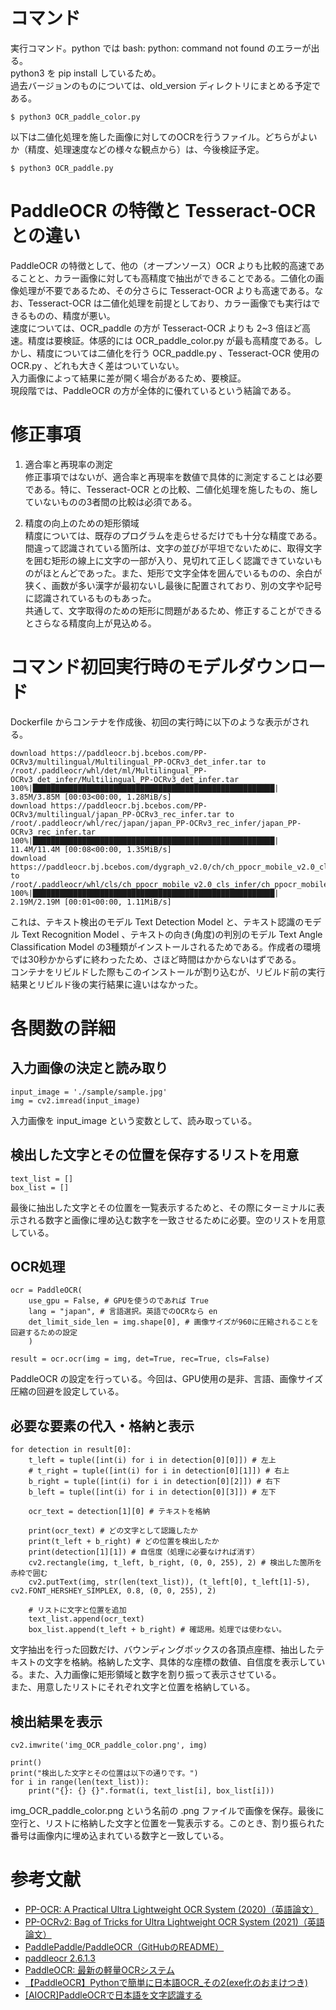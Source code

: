 # コマンド

実行コマンド。python では bash: python: command not found のエラーが出る。  
python3 を pip install しているため。  
過去バージョンのものについては、old_version ディレクトリにまとめる予定である。

```
$ python3 OCR_paddle_color.py
```

以下は二値化処理を施した画像に対してのOCRを行うファイル。どちらがよいか（精度、処理速度などの様々な観点から）は、今後検証予定。

```
$ python3 OCR_paddle.py
```

# PaddleOCR の特徴と Tesseract-OCR との違い

PaddleOCR の特徴として、他の（オープンソース）OCR よりも比較的高速であることと、カラー画像に対しても高精度で抽出ができることである。二値化の画像処理が不要であるため、その分さらに Tesseract-OCR よりも高速である。なお、Tesseract-OCR は二値化処理を前提としており、カラー画像でも実行はできるものの、精度が悪い。  
速度については、OCR_paddle の方が Tesseract-OCR よりも 2~3 倍ほど高速。精度は要検証。体感的には OCR_paddle_color.py が最も高精度である。しかし、精度については二値化を行う OCR_paddle.py 、Tesseract-OCR 使用の OCR.py 、どれも大きく差はついていない。  
入力画像によって結果に差が開く場合があるため、要検証。  
現段階では、PaddleOCR の方が全体的に優れているという結論である。

# 修正事項

1. 適合率と再現率の測定  
修正事項ではないが、適合率と再現率を数値で具体的に測定することは必要である。特に、Tesseract-OCR との比較、二値化処理を施したもの、施していないものの3者間の比較は必須である。

2. 精度の向上のための矩形領域  
精度については、既存のプログラムを走らせるだけでも十分な精度である。間違って認識されている箇所は、文字の並びが平坦でないために、取得文字を囲む矩形の線上に文字の一部が入り、見切れて正しく認識できていないものがほとんどであった。また、矩形で文字全体を囲んでいるものの、余白が狭く、画数が多い漢字が最初ないし最後に配置されており、別の文字や記号に認識されているものもあった。  
共通して、文字取得のための矩形に問題があるため、修正することができるとさらなる精度向上が見込める。

# コマンド初回実行時のモデルダウンロード

Dockerfile からコンテナを作成後、初回の実行時に以下のような表示がされる。

```
download https://paddleocr.bj.bcebos.com/PP-OCRv3/multilingual/Multilingual_PP-OCRv3_det_infer.tar to /root/.paddleocr/whl/det/ml/Multilingual_PP-OCRv3_det_infer/Multilingual_PP-OCRv3_det_infer.tar
100%|██████████████████████████████████████████████████████| 3.85M/3.85M [00:03<00:00, 1.28MiB/s]
download https://paddleocr.bj.bcebos.com/PP-OCRv3/multilingual/japan_PP-OCRv3_rec_infer.tar to /root/.paddleocr/whl/rec/japan/japan_PP-OCRv3_rec_infer/japan_PP-OCRv3_rec_infer.tar
100%|██████████████████████████████████████████████████████| 11.4M/11.4M [00:08<00:00, 1.35MiB/s]
download https://paddleocr.bj.bcebos.com/dygraph_v2.0/ch/ch_ppocr_mobile_v2.0_cls_infer.tar to /root/.paddleocr/whl/cls/ch_ppocr_mobile_v2.0_cls_infer/ch_ppocr_mobile_v2.0_cls_infer.tar
100%|██████████████████████████████████████████████████████| 2.19M/2.19M [00:01<00:00, 1.11MiB/s]
```
これは、テキスト検出のモデル Text Detection Model と、テキスト認識のモデル Text Recognition Model 、テキストの向き(角度)の判別のモデル Text Angle Classification Model の3種類がインストールされるためである。作成者の環境では30秒かからずに終わったため、さほど時間はかからないはずである。  
コンテナをリビルドした際もこのインストールが割り込むが、リビルド前の実行結果とリビルド後の実行結果に違いはなかった。

# 各関数の詳細

## 入力画像の決定と読み取り
```
input_image = './sample/sample.jpg'
img = cv2.imread(input_image)
```
入力画像を input_image という変数として、読み取っている。

## 検出した文字とその位置を保存するリストを用意
```
text_list = []
box_list = []
```
最後に抽出した文字とその位置を一覧表示するためと、その際にターミナルに表示される数字と画像に埋め込む数字を一致させるために必要。空のリストを用意している。

## OCR処理
```
ocr = PaddleOCR(
    use_gpu = False, # GPUを使うのであれば True
    lang = "japan", # 言語選択。英語でのOCRなら en
    det_limit_side_len = img.shape[0], # 画像サイズが960に圧縮されることを回避するための設定
    )

result = ocr.ocr(img = img, det=True, rec=True, cls=False)
```
PaddleOCR の設定を行っている。今回は、GPU使用の是非、言語、画像サイズ圧縮の回避を設定している。

## 必要な要素の代入・格納と表示
```
for detection in result[0]:
    t_left = tuple([int(i) for i in detection[0][0]]) # 左上
    # t_right = tuple([int(i) for i in detection[0][1]]) # 右上
    b_right = tuple([int(i) for i in detection[0][2]]) # 右下
    b_left = tuple([int(i) for i in detection[0][3]]) # 左下
    
    ocr_text = detection[1][0] # テキストを格納

    print(ocr_text) # どの文字として認識したか
    print(t_left + b_right) # どの位置を検出したか
    print(detection[1][1]) # 自信度（処理に必要なければ消す）
    cv2.rectangle(img, t_left, b_right, (0, 0, 255), 2) # 検出した箇所を赤枠で囲む
    cv2.putText(img, str(len(text_list)), (t_left[0], t_left[1]-5), cv2.FONT_HERSHEY_SIMPLEX, 0.8, (0, 0, 255), 2)

    # リストに文字と位置を追加
    text_list.append(ocr_text)
    box_list.append(t_left + b_right) # 確認用。処理では使わない。
```
文字抽出を行った回数だけ、バウンディングボックスの各頂点座標、抽出したテキストの文字を格納。格納した文字、具体的な座標の数値、自信度を表示している。また、入力画像に矩形領域と数字を割り振って表示させている。  
また、用意したリストにそれぞれ文字と位置を格納している。

## 検出結果を表示
```
cv2.imwrite('img_OCR_paddle_color.png', img)

print()
print("検出した文字とその位置は以下の通りです。")
for i in range(len(text_list)):
    print("{}: {} {}".format(i, text_list[i], box_list[i]))
```
img_OCR_paddle_color.png という名前の .png ファイルで画像を保存。最後に空行と、リストに格納した文字と位置を一覧表示する。このとき、割り振られた番号は画像内に埋め込まれている数字と一致している。

# 参考文献
- [PP-OCR: A Practical Ultra Lightweight OCR System (2020)（英語論文）](https://arxiv.org/abs/2009.09941)
- [PP-OCRv2: Bag of Tricks for Ultra Lightweight OCR System (2021)（英語論文）](https://arxiv.org/abs/2109.03144)
- [PaddlePaddle/PaddleOCR（GitHubのREADME）](https://github.com/PaddlePaddle/PaddleOCR/blob/release/2.6/doc/doc_en/quickstart_en.md)
- [paddleocr 2.6.1.3](https://pypi.org/project/paddleocr/)
- [PaddleOCR: 最新の軽量OCRシステム](https://medium.com/axinc/paddleocr-%E6%9C%80%E6%96%B0%E3%81%AE%E8%BB%BD%E9%87%8Focr%E3%82%B7%E3%82%B9%E3%83%86%E3%83%A0-8744205f3703)
- [【PaddleOCR】Pythonで簡単に日本語OCR_その2(exe化のおまけつき)](https://qiita.com/ku_a_i/items/d4c1ce70836b8035a449)
- [[AIOCR]PaddleOCRで日本語を文字認識する](https://www.12-technology.com/2021/06/aiocrpaddleocr.html)